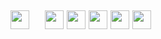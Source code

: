 ## <img src="https://img.shields.io/badge/Topic-Full%20Stack%20Java%20development-blueviolet" height=30/> &nbsp;&nbsp;&nbsp;&nbsp;<img src="https://img.shields.io/badge/-Java-red" height=30/> <img src="https://img.shields.io/badge/-JSP-blue" height=30/> <img src="https://img.shields.io/badge/-Hibernate-lightgrey" height=30/> <img src="https://img.shields.io/badge/-Restful%20WS-yellowgreen" height=30/> <img src="https://img.shields.io/badge/-Spring-brightgreen" height=30/>
